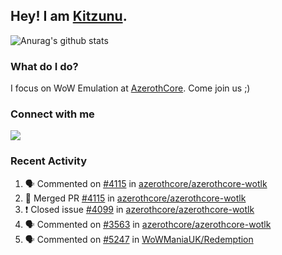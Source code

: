 ## Hey! I am [Kitzunu](https://Github.com/Kitzunu).

![Anurag's github stats](https://github-readme-stats.kitzunu.vercel.app/api?username=Kitzunu&show_icons=true)

### What do I do?

I focus on WoW Emulation at [AzerothCore](https://Github.com/AzerothCore). Come join us ;)

### Connect with me
[![](https://img.shields.io/badge/AzerothCore%20Discord-Connect%20with%20me!-green)](https://discord.com/invite/gkt4y2x)

### Recent Activity

<!--START_SECTION:activity-->
1. 🗣 Commented on [#4115](https://github.com/azerothcore/azerothcore-wotlk/issues/4115) in [azerothcore/azerothcore-wotlk](https://github.com/azerothcore/azerothcore-wotlk)
2. 🎉 Merged PR [#4115](https://github.com/azerothcore/azerothcore-wotlk/pull/4115) in [azerothcore/azerothcore-wotlk](https://github.com/azerothcore/azerothcore-wotlk)
3. ❗️ Closed issue [#4099](https://github.com/azerothcore/azerothcore-wotlk/issues/4099) in [azerothcore/azerothcore-wotlk](https://github.com/azerothcore/azerothcore-wotlk)
4. 🗣 Commented on [#3563](https://github.com/azerothcore/azerothcore-wotlk/issues/3563) in [azerothcore/azerothcore-wotlk](https://github.com/azerothcore/azerothcore-wotlk)
5. 🗣 Commented on [#5247](https://github.com/WoWManiaUK/Redemption/issues/5247) in [WoWManiaUK/Redemption](https://github.com/WoWManiaUK/Redemption)
<!--END_SECTION:activity-->
